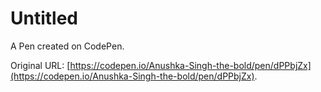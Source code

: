 # Untitled

A Pen created on CodePen.

Original URL: [https://codepen.io/Anushka-Singh-the-bold/pen/dPPbjZx](https://codepen.io/Anushka-Singh-the-bold/pen/dPPbjZx).

